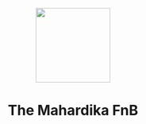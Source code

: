 <p align="center">
<img width=150 src='https://user-images.githubusercontent.com/59129342/78547217-ec7f1d80-7828-11ea-81bb-2447553547da.png' />
 <h1 align="center">The Mahardika FnB</h1>
</p>
